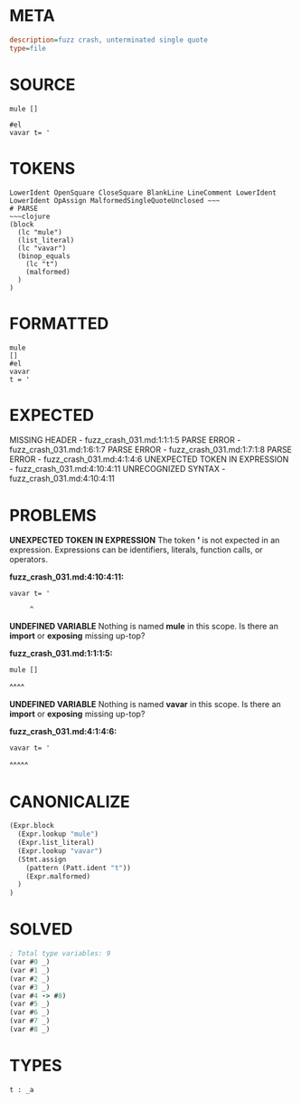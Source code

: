 # META
~~~ini
description=fuzz crash, unterminated single quote
type=file
~~~
# SOURCE
~~~roc
mule []

#el
vavar t= '
~~~
# TOKENS
~~~text
LowerIdent OpenSquare CloseSquare BlankLine LineComment LowerIdent LowerIdent OpAssign MalformedSingleQuoteUnclosed ~~~
# PARSE
~~~clojure
(block
  (lc "mule")
  (list_literal)
  (lc "vavar")
  (binop_equals
    (lc "t")
    (malformed)
  )
)
~~~
# FORMATTED
~~~roc
mule
[]
#el
vavar
t = '
~~~
# EXPECTED
MISSING HEADER - fuzz_crash_031.md:1:1:1:5
PARSE ERROR - fuzz_crash_031.md:1:6:1:7
PARSE ERROR - fuzz_crash_031.md:1:7:1:8
PARSE ERROR - fuzz_crash_031.md:4:1:4:6
UNEXPECTED TOKEN IN EXPRESSION - fuzz_crash_031.md:4:10:4:11
UNRECOGNIZED SYNTAX - fuzz_crash_031.md:4:10:4:11
# PROBLEMS
**UNEXPECTED TOKEN IN EXPRESSION**
The token **'** is not expected in an expression.
Expressions can be identifiers, literals, function calls, or operators.

**fuzz_crash_031.md:4:10:4:11:**
```roc
vavar t= '
```
         ^


**UNDEFINED VARIABLE**
Nothing is named **mule** in this scope.
Is there an **import** or **exposing** missing up-top?

**fuzz_crash_031.md:1:1:1:5:**
```roc
mule []
```
^^^^


**UNDEFINED VARIABLE**
Nothing is named **vavar** in this scope.
Is there an **import** or **exposing** missing up-top?

**fuzz_crash_031.md:4:1:4:6:**
```roc
vavar t= '
```
^^^^^


# CANONICALIZE
~~~clojure
(Expr.block
  (Expr.lookup "mule")
  (Expr.list_literal)
  (Expr.lookup "vavar")
  (Stmt.assign
    (pattern (Patt.ident "t"))
    (Expr.malformed)
  )
)
~~~
# SOLVED
~~~clojure
; Total type variables: 9
(var #0 _)
(var #1 _)
(var #2 _)
(var #3 _)
(var #4 -> #8)
(var #5 _)
(var #6 _)
(var #7 _)
(var #8 _)
~~~
# TYPES
~~~roc
t : _a
~~~
